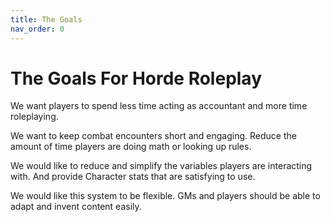 ```yaml
---
title: The Goals
nav_order: 0
---
```



# The Goals For Horde Roleplay


We want players to spend less time acting as accountant and more time roleplaying.

We want to keep combat encounters short and engaging.
Reduce the amount of time players are doing math or looking up rules.

We would like to reduce and simplify the variables players are interacting with. 
And provide Character stats that are satisfying to use.

We would like this system to be flexible. 
GMs and players should be able to adapt and invent content easily.